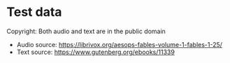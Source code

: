 # Test data

Copyright: Both audio and text are in the public domain

- Audio source: https://librivox.org/aesops-fables-volume-1-fables-1-25/
- Text source: https://www.gutenberg.org/ebooks/11339